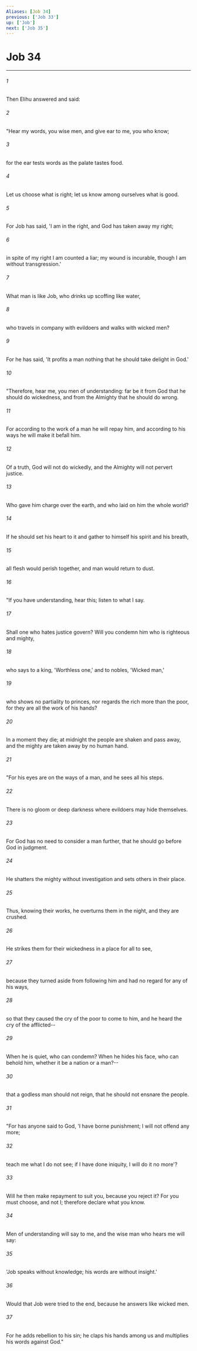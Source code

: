 ```yaml
---
Aliases: [Job 34]
previous: ['Job 33']
up: ['Job']
next: ['Job 35']
---
```

# Job 34

***

 

###### 1 
Then Elihu answered and said:
 
 

###### 2 
"Hear my words, you wise men, 
 and give ear to me, you who know; 
 
 

###### 3 
for the ear tests words 
 as the palate tastes food. 
 
 

###### 4 
Let us choose what is right; 
 let us know among ourselves what is good. 
 
 

###### 5 
For Job has said, 'I am in the right, 
 and God has taken away my right; 
 
 

###### 6 
in spite of my right I am counted a liar; 
 my wound is incurable, though I am without transgression.' 
 
 

###### 7 
What man is like Job, 
 who drinks up scoffing like water, 
 
 

###### 8 
who travels in company with evildoers 
 and walks with wicked men? 
 
 

###### 9 
For he has said, 'It profits a man nothing 
 that he should take delight in God.'
 
 

###### 10 
"Therefore, hear me, you men of understanding: 
 far be it from God that he should do wickedness, 
 and from the Almighty that he should do wrong. 
 
 

###### 11 
For according to the work of a man he will repay him, 
 and according to his ways he will make it befall him. 
 
 

###### 12 
Of a truth, God will not do wickedly, 
 and the Almighty will not pervert justice. 
 
 

###### 13 
Who gave him charge over the earth, 
 and who laid on him the whole world? 
 
 

###### 14 
If he should set his heart to it 
 and gather to himself his spirit and his breath, 
 
 

###### 15 
all flesh would perish together, 
 and man would return to dust.
 
 

###### 16 
"If you have understanding, hear this; 
 listen to what I say. 
 
 

###### 17 
Shall one who hates justice govern? 
 Will you condemn him who is righteous and mighty, 
 
 

###### 18 
who says to a king, 'Worthless one,' 
 and to nobles, 'Wicked man,' 
 
 

###### 19 
who shows no partiality to princes, 
 nor regards the rich more than the poor, 
 for they are all the work of his hands? 
 
 

###### 20 
In a moment they die; 
 at midnight the people are shaken and pass away, 
 and the mighty are taken away by no human hand.
 
 

###### 21 
"For his eyes are on the ways of a man, 
 and he sees all his steps. 
 
 

###### 22 
There is no gloom or deep darkness 
 where evildoers may hide themselves. 
 
 

###### 23 
For God has no need to consider a man further, 
 that he should go before God in judgment. 
 
 

###### 24 
He shatters the mighty without investigation 
 and sets others in their place. 
 
 

###### 25 
Thus, knowing their works, 
 he overturns them in the night, and they are crushed. 
 
 

###### 26 
He strikes them for their wickedness 
 in a place for all to see, 
 
 

###### 27 
because they turned aside from following him 
 and had no regard for any of his ways, 
 
 

###### 28 
so that they caused the cry of the poor to come to him, 
 and he heard the cry of the afflicted-- 
 
 

###### 29 
When he is quiet, who can condemn? 
 When he hides his face, who can behold him, 
 whether it be a nation or a man?-- 
 
 

###### 30 
that a godless man should not reign, 
 that he should not ensnare the people.
 
 

###### 31 
"For has anyone said to God, 
 'I have borne punishment; I will not offend any more; 
 
 

###### 32 
teach me what I do not see; 
 if I have done iniquity, I will do it no more'? 
 
 

###### 33 
Will he then make repayment to suit you, 
 because you reject it? 
 For you must choose, and not I; 
 therefore declare what you know. 
 
 

###### 34 
Men of understanding will say to me, 
 and the wise man who hears me will say: 
 
 

###### 35 
'Job speaks without knowledge; 
 his words are without insight.' 
 
 

###### 36 
Would that Job were tried to the end, 
 because he answers like wicked men. 
 
 

###### 37 
For he adds rebellion to his sin; 
 he claps his hands among us 
 and multiplies his words against God."
 
